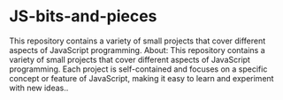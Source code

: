 # JS-bits-and-pieces
This repository contains a variety of small projects that cover different aspects of JavaScript programming.
About:
This repository contains a variety of small projects that cover different aspects of JavaScript programming. Each project is self-contained and focuses on a specific concept or feature of JavaScript, making it easy to learn and experiment with new ideas..

